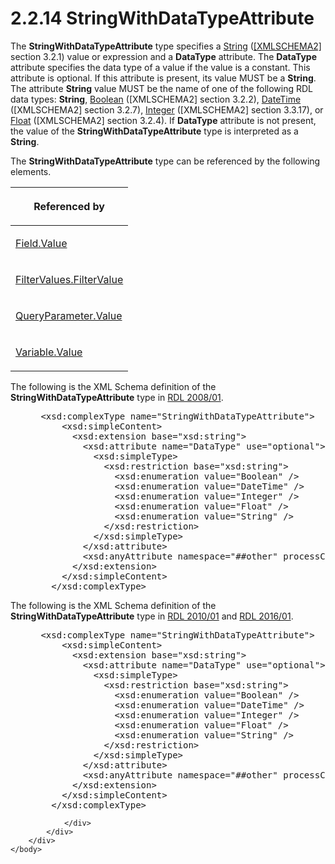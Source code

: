 <html dir="LTR" xmlns:mshelp="http://msdn.microsoft.com/mshelp" xmlns:ddue="http://ddue.schemas.microsoft.com/authoring/2003/5" xmlns:xlink="http://www.w3.org/1999/xlink" xmlns:tool="http://www.microsoft.com/tooltip">
    <head>
        <meta http-equiv="Content-Type" content="text/html; CHARSET=utf-8"></meta>
        <meta name="save" content="history"></meta>
        <title>2.2.14 StringWithDataTypeAttribute</title>
        <xml>
            <mshelp:toctitle title="2.2.14 StringWithDataTypeAttribute"></mshelp:toctitle>
            <mshelp:rltitle title="[MS-RDL]: StringWithDataTypeAttribute"></mshelp:rltitle>
            <mshelp:keyword index="A" term="5164cbae-8db1-4dff-8ef1-2026f55b100a"></mshelp:keyword>
            <mshelp:attr name="DCSext.ContentType" value="open specification"></mshelp:attr>
            <mshelp:attr name="AssetID" value="5164cbae-8db1-4dff-8ef1-2026f55b100a"></mshelp:attr>
            <mshelp:attr name="TopicType" value="kbRef"></mshelp:attr>
            <mshelp:attr name="DCSext.Title" value="[MS-RDL]: StringWithDataTypeAttribute" />
        </xml>
    </head>
    <body>
        <div id="header">
            <h1 class="heading">2.2.14 StringWithDataTypeAttribute</h1>
        </div>
        <div id="mainSection">
            <div id="mainBody">
                <div id="allHistory" class="saveHistory"></div>
                <div id="sectionSection0" class="section" name="collapseableSection">
                    

<p>The <b>StringWithDataTypeAttribute</b> type specifies a <a href="1ed81ef3-a683-45e3-aaad-bd2bbe71bc3d.md">String</a> (<a href="https://go.microsoft.com/fwlink/?LinkId=90610">[XMLSCHEMA2]</a> section
3.2.1) value or expression and a <b>DataType</b> attribute. The <b>DataType</b>
attribute specifies the data type of a value if the value is a constant. This
attribute is optional. If this attribute is present, its value MUST be a <b>String</b>.
The attribute <b>String</b> value MUST be the name of one of the following RDL
data types: <b>String</b>, <a href="4802fa14-3619-43fa-9898-3acab160a24c.md">Boolean</a>
([XMLSCHEMA2] section 3.2.2), <a href="d3b6da93-3935-4a28-8521-268d6f7f9a9d.md">DateTime</a> ([XMLSCHEMA2]
section 3.2.7), <a href="176fbb59-c3e2-430c-b1bb-37fd15df813e.md">Integer</a>
([XMLSCHEMA2] section 3.3.17), or <a href="c7d0946f-992e-4abc-a304-09b53e030692.md">Float</a> ([XMLSCHEMA2]
section 3.2.4). If <b>DataType</b> attribute is not present, the value of the <b>StringWithDataTypeAttribute</b>
type is interpreted as a <b>String</b>.</p>

<p>The <b>StringWithDataTypeAttribute</b> type can be
referenced by the following elements.</p>

<table>
 <thead>
  <tr>
   <th>
   <p>Referenced by</p>
   </th>
  </tr>
 </thead>
 <tr>
  <td>
  <p><a href="b052ce70-e7f2-4b49-be41-083d38739380.md">Field.Value</a></p>
  </td>
 </tr>
 <tr>
  <td>
  <p><a href="b51efba3-fe3e-4d6c-a95b-c047cca07efb.md">FilterValues.FilterValue</a></p>
  </td>
 </tr>
 <tr>
  <td>
  <p><a href="460d7670-b17e-4b1c-8dfd-6e708eef1d8c.md">QueryParameter.Value</a></p>
  </td>
 </tr>
 <tr>
  <td>
  <p><a href="92475a61-4625-4027-b262-e9e973c5144c.md">Variable.Value</a></p>
  </td>
 </tr>
</table>

<p>The following is the XML Schema definition of the <b>StringWithDataTypeAttribute</b>
type in <a href="1e855f94-4617-47e4-b89e-0856c6cb420f.md">RDL 2008/01</a><span><span>.</span></span></p>

<dl>
<dd>
<div><pre> &lt;xsd:complexType name=&quot;StringWithDataTypeAttribute&quot;&gt;
     &lt;xsd:simpleContent&gt;
       &lt;xsd:extension base=&quot;xsd:string&quot;&gt;
         &lt;xsd:attribute name=&quot;DataType&quot; use=&quot;optional&quot;&gt;
           &lt;xsd:simpleType&gt;
             &lt;xsd:restriction base=&quot;xsd:string&quot;&gt;
               &lt;xsd:enumeration value=&quot;Boolean&quot; /&gt;
               &lt;xsd:enumeration value=&quot;DateTime&quot; /&gt;
               &lt;xsd:enumeration value=&quot;Integer&quot; /&gt;
               &lt;xsd:enumeration value=&quot;Float&quot; /&gt;
               &lt;xsd:enumeration value=&quot;String&quot; /&gt;
             &lt;/xsd:restriction&gt;
           &lt;/xsd:simpleType&gt;
         &lt;/xsd:attribute&gt;
         &lt;xsd:anyAttribute namespace=&quot;##other&quot; processContents=&quot;skip&quot; /&gt;
       &lt;/xsd:extension&gt;
     &lt;/xsd:simpleContent&gt;
   &lt;/xsd:complexType&gt;
</pre></div>
</dd></dl>

<p>The following is the XML Schema definition of the <b>StringWithDataTypeAttribute</b>
type in <a href="3428e690-a348-4ec7-8a6a-8efb42d2cdee.md">RDL 2010/01</a>
and <a href="52ce3983-2bfc-4e72-9359-42aaf5fe4509.md">RDL 2016/01</a>.</p>

<dl>
<dd>
<div><pre> &lt;xsd:complexType name=&quot;StringWithDataTypeAttribute&quot;&gt;
     &lt;xsd:simpleContent&gt;
       &lt;xsd:extension base=&quot;xsd:string&quot;&gt;
         &lt;xsd:attribute name=&quot;DataType&quot; use=&quot;optional&quot;&gt;
           &lt;xsd:simpleType&gt;
             &lt;xsd:restriction base=&quot;xsd:string&quot;&gt;
               &lt;xsd:enumeration value=&quot;Boolean&quot; /&gt;
               &lt;xsd:enumeration value=&quot;DateTime&quot; /&gt;
               &lt;xsd:enumeration value=&quot;Integer&quot; /&gt;
               &lt;xsd:enumeration value=&quot;Float&quot; /&gt;
               &lt;xsd:enumeration value=&quot;String&quot; /&gt;
             &lt;/xsd:restriction&gt;
           &lt;/xsd:simpleType&gt;
         &lt;/xsd:attribute&gt;
         &lt;xsd:anyAttribute namespace=&quot;##other&quot; processContents=&quot;lax&quot; /&gt;
       &lt;/xsd:extension&gt;
     &lt;/xsd:simpleContent&gt;
   &lt;/xsd:complexType&gt;
</pre></div>
</dd></dl>


                </div>
            </div>
        </div>
    </body>
</html>